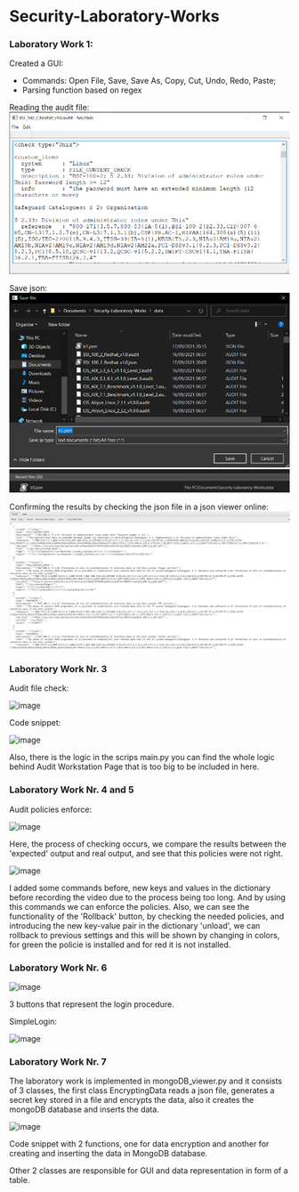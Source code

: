 # Security-Laboratory-Works

### Laboratory Work 1:

Created a GUI:

  - Commands: Open File, Save, Save As, Copy, Cut, Undo, Redo, Paste;
  - Parsing function based on regex

Reading the audit file:
<img src='data/read_audit.png'>


Save json:
<img src='data/save_json.png'>
<img src='data/save_json_directory.png'>


Confirming the results by checking the json file in a json viewer online:
<img src='data/json_check.png'>


### Laboratory Work Nr. 3

Audit file check:

![image](https://user-images.githubusercontent.com/55151032/142918137-c68aa4fc-1ab7-4ef3-865a-604ae7082f1e.png)

Code snippet:

![image](https://user-images.githubusercontent.com/55151032/142919196-72466a90-ad56-43c0-acc6-7f811731df6a.png)

  Also, there is the logic in the scrips main.py you can find the whole logic behind Audit Workstation Page
  that is too big to be included in here.
  

### Laboratory Work Nr. 4 and 5

Audit policies enforce:

![image](https://user-images.githubusercontent.com/55151032/143426963-87db08e0-20e7-43e0-b60c-bf4180bab377.png)

  Here, the process of checking occurs, we compare the results between the 'expected' output and real output, and see that this policies 
  were not right.
  
![image](https://user-images.githubusercontent.com/55151032/143427258-4262d64a-b17f-48c4-b4e8-67cfd2fca211.png)
  
  I added some commands before, new keys and values in the dictionary before recording the video due to the process being too long.
  And by using this commands we can enforce the policies. Also, we can see the functionality of the 'Rollback' button, by checking the
  needed policies, and introducing the new key-value pair in the dictionary 'unload', we can rollback to previous settings and this will
  be shown by changing in colors, for green the policie is installed and for red it is not installed.

### Laboratory Work Nr. 6

![image](https://user-images.githubusercontent.com/55151032/143725261-c50ce789-51d3-4af2-bffa-56076b6a0c22.png)

3 buttons that represent the login procedure.

SimpleLogin:

![image](https://user-images.githubusercontent.com/55151032/143725278-22807025-03a2-4158-aeff-07ef87ffb110.png)

### Laboratory Work Nr. 7

  The laboratory work is implemented in mongoDB_viewer.py and it consists of 3 classes, the first class EncryptingData
  reads a json file, generates a secret key stored in a file and encrypts the data, also it creates the mongoDB database
  and inserts the data. 
  
  ![image](https://user-images.githubusercontent.com/55151032/144760647-867f7139-634f-41dc-a2b2-66acd36c5288.png)

  Code snippet with 2 functions, one for data encryption and another for creating and inserting the data in MongoDB database.
  
  Other 2 classes are responsible for GUI and data representation in form of a table.
